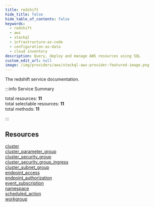 ```yaml
---
title: redshift
hide_title: false
hide_table_of_contents: false
keywords:
  - redshift
  - aws
  - stackql
  - infrastructure-as-code
  - configuration-as-data
  - cloud inventory
description: Query, deploy and manage AWS resources using SQL
custom_edit_url: null
image: /img/providers/aws/stackql-aws-provider-featured-image.png
---
```


The redshift service documentation.

:::info Service Summary

<div class="row">
<div class="providerDocColumn">
<span>total resources:&nbsp;<b>11</b></span><br />
<span>total selectable resources:&nbsp;<b>11</b></span><br />
<span>total methods:&nbsp;<b>11</b></span><br />
</div>
</div>

:::

## Resources
<div class="row">
<div class="providerDocColumn">
<a href="/providers/aws/redshift/cluster/">cluster</a><br />
<a href="/providers/aws/redshift/cluster_parameter_group/">cluster_parameter_group</a><br />
<a href="/providers/aws/redshift/cluster_security_group/">cluster_security_group</a><br />
<a href="/providers/aws/redshift/cluster_security_group_ingress/">cluster_security_group_ingress</a><br />
<a href="/providers/aws/redshift/cluster_subnet_group/">cluster_subnet_group</a><br />
<a href="/providers/aws/redshift/endpoint_access/">endpoint_access</a>
</div>
<div class="providerDocColumn">
<a href="/providers/aws/redshift/endpoint_authorization/">endpoint_authorization</a><br />
<a href="/providers/aws/redshift/event_subscription/">event_subscription</a><br />
<a href="/providers/aws/redshift/namespace/">namespace</a><br />
<a href="/providers/aws/redshift/scheduled_action/">scheduled_action</a><br />
<a href="/providers/aws/redshift/workgroup/">workgroup</a>
</div>
</div>